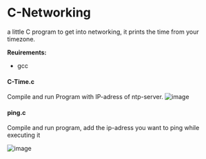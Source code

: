 # C-Networking
a little C program to get into networking, it prints the time from your timezone.

**Reuirements:**
- gcc
#### C-Time.c
Compile and run Program with IP-adress of ntp-server.
![image](https://github.com/Sveppg/C-Time/assets/54738234/3d77069b-4db0-4c86-84a2-9ebf9673bf0b)

#### ping.c
Compile and run program, add the ip-adress you want to ping while executing it

![image](https://github.com/Sveppg/C-Networking/assets/54738234/99efa3e6-1770-43bc-8e03-339b59d39cd1)
